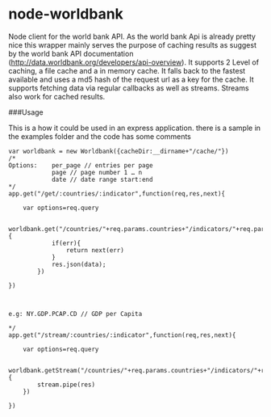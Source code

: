 node-worldbank
==============

Node client for the world bank API. As the world bank Api is already pretty nice this wrapper mainly serves the purpose of caching results as suggest by the world bank API documentation (http://data.worldbank.org/developers/api-overview). It supports 2 Level of caching, a file cache and a in memory cache. It falls back to the fastest available and uses a md5 hash of the request url as a key for the cache. It supports fetching data via regular callbacks as well as streams. Streams also work for cached results. 

###Usage

This is a how it could be used in an express application. there is a sample in the examples folder and the code has some comments 


	var worldbank = new Worldbank({cacheDir:__dirname+"/cache/"})
	/*
	Options: 	per_page // entries per page
				page // page number 1 … n
				date // date range start:end
	*/
	app.get("/get/:countries/:indicator",function(req,res,next){
	
		var options=req.query
	
			worldbank.get("/countries/"+req.params.countries+"/indicators/"+req.params.indicator,options,function(err,data){
				if(err){
					return next(err)
				}
				res.json(data);
			})

	})

	
	
	e.g: NY.GDP.PCAP.CD // GDP per Capita
	
	*/
	app.get("/stream/:countries/:indicator",function(req,res,next){
		
		var options=req.query
				
		worldbank.getStream("/countries/"+req.params.countries+"/indicators/"+req.params.indicator,options,function(err,stream){
			stream.pipe(res)
		})
	
	})



